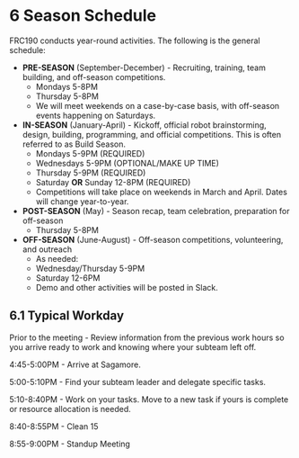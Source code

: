 # 6 Season Schedule

FRC190 conducts year-round activities.  The following is the general schedule:
* __PRE-SEASON__ (September-December) - Recruiting, training, team building, and off-season competitions.
  * Mondays 5-8PM
  * Thursday 5-8PM
  * We will meet weekends on a case-by-case basis, with off-season events happening on Saturdays.
* __IN-SEASON__ (January-April) - Kickoff, official robot brainstorming, design, building, programming, and official competitions.  This is often referred to as Build Season.
  * Mondays 5-9PM (REQUIRED)
  * Wednesdays 5-9PM (OPTIONAL/MAKE UP TIME)
  * Thursday 5-9PM (REQUIRED)
  * Saturday __OR__ Sunday 12-8PM (REQUIRED)
  * Competitions will take place on weekends in March and April.  Dates will change year-to-year. 
* __POST-SEASON__ (May) - Season recap, team celebration, preparation for off-season
  * Thursday 5-8PM
* __OFF-SEASON__ (June-August) - Off-season competitions, volunteering, and outreach
  * As needed:
   * Wednesday/Thursday 5-9PM
   * Saturday 12-6PM
  * Demo and other activities will be posted in Slack.

## 6.1 Typical Workday

Prior to the meeting - Review information from the previous work hours so you arrive ready to work and knowing where your subteam left off.

4:45-5:00PM - Arrive at Sagamore.

5:00-5:10PM - Find your subteam leader and delegate specific tasks.

5:10-8:40PM - Work on your tasks.  Move to a new task if yours is complete or resource allocation is needed.

8:40-8:55PM - Clean 15

8:55-9:00PM - Standup Meeting
